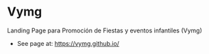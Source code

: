 # Vymg
Landing Page para Promoción de Fiestas y eventos infantiles (Vymg)

- See page at: https://vymg.github.io/